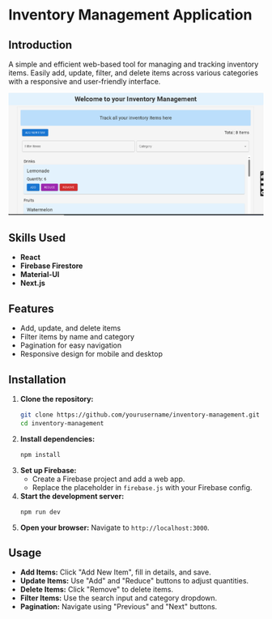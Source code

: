 # Inventory Management Application

## Introduction

A simple and efficient web-based tool for managing and tracking inventory items. Easily add, update, filter, and delete items across various categories with a responsive and user-friendly interface.

![preview](./preview.png)

## Skills Used

- **React**
- **Firebase Firestore**
- **Material-UI**
- **Next.js**

## Features

- Add, update, and delete items
- Filter items by name and category
- Pagination for easy navigation
- Responsive design for mobile and desktop

## Installation

1. **Clone the repository:**
   ```sh
   git clone https://github.com/yourusername/inventory-management.git
   cd inventory-management
   ```
2. **Install dependencies:**
   ```sh
   npm install
   ```
3. **Set up Firebase:**
   - Create a Firebase project and add a web app.
   - Replace the placeholder in `firebase.js` with your Firebase config.
4. **Start the development server:**
   ```sh
   npm run dev
   ```
5. **Open your browser:** Navigate to `http://localhost:3000`.

## Usage

- **Add Items:** Click "Add New Item", fill in details, and save.
- **Update Items:** Use "Add" and "Reduce" buttons to adjust quantities.
- **Delete Items:** Click "Remove" to delete items.
- **Filter Items:** Use the search input and category dropdown.
- **Pagination:** Navigate using "Previous" and "Next" buttons.
